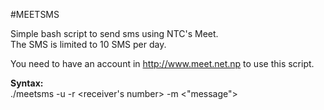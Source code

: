 #MEETSMS

Simple bash script to send sms using NTC's Meet.  
The SMS is limited to 10 SMS per day.  

You need to have an account in http://www.meet.net.np to use this script.  

**Syntax:**  
./meetsms -u <username> -r <receiver's number> -m <"message">
